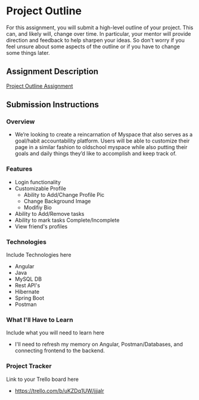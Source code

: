 # Project Outline
For this assignment, you will submit a high-level outline of your project. This can, and likely will, change over time. In particular, your mentor will provide direction and feedback to help sharpen your ideas. So don't worry if you feel unsure about some aspects of the outline or if you have to change some things later.

## Assignment Description
[Project Outline Assignment](https://education.launchcode.org/liftoff/modules/assignments/project-outline)

## Submission Instructions

### Overview
  - We’re looking to create a reincarnation of Myspace that also serves as a goal/habit accountability platform. Users will be able to customize their page in a similar fashion to oldschool myspace while also putting their goals and daily things they’d like to accomplish and keep track of.

### Features
  - Login functionality
  - Customizable Profile
      - Ability to Add/Change Profile Pic
      - Change Background Image
      - Modifiy Bio
  - Ability to Add/Remove tasks
  - Ability to mark tasks Complete/Incomplete
  - View friend's profiles

### Technologies
Include Technologies here
  - Angular 
  - Java
  - MySQL DB
  - Rest API's
  - Hibernate
  - Spring Boot
  - Postman

### What I'll Have to Learn
Include what you will need to learn here
  - I'll need to refresh my memory on Angular, Postman/Databases, and connecting frontend to the backend.

### Project Tracker
Link to your Trello board here
  - https://trello.com/b/uKZDq1UW/jjjalr
